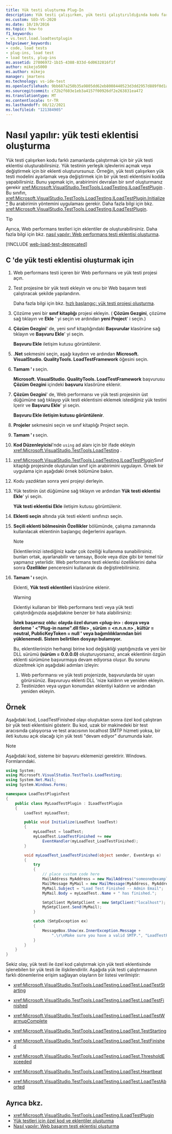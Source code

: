 ```yaml
---
title: Yük testi oluşturma Plug-In
description: Yük testi çalışırken, yük testi çalıştırıldığında kodu farklı zamanlarda çalıştırmak için bir yük testi eklentisi oluşturmayı öğrenin. Bu, yük testinin işlevselliğini genişleterek veya değiştirebilen.
ms.custom: SEO-VS-2020
ms.date: 10/19/2016
ms.topic: how-to
f1_keywords:
- vs.test.load.loadtestplugin
helpviewer_keywords:
- code, load tests
- plug-ins, load test
- load tests, plug-ins
ms.assetid: 27806972-1b15-4388-833d-6d0632816f1f
author: mikejo5000
ms.author: mikejo
manager: jmartens
ms.technology: vs-ide-test
ms.openlocfilehash: 9bb687a250b35a9805dd62eb8008440523d3dd2957d889f0d1a303b07eba8c4a
ms.sourcegitcommit: c72b2f603e1eb3a4157f00926df2e263831ea472
ms.translationtype: MT
ms.contentlocale: tr-TR
ms.lasthandoff: 08/12/2021
ms.locfileid: "121384905"
---
```

# <a name="how-to-create-a-load-test-plug-in"></a>Nasıl yapılır: yük testi eklentisi oluşturma

Yük testi çalışırken kodu farklı zamanlarda çalıştırmak için bir yük testi eklentisi oluşturabilirsiniz. Yük testinin yerleşik işlevlerini açmak veya değiştirmek için bir eklenti oluşturursunuz. Örneğin, yük testi çalışırken yük testi modelini ayarlamak veya değiştirmek için bir yük testi eklentisini kodda yapabilirsiniz. Bunu yapmak için, arabirimini devralan bir sınıf oluşturmanız gerekir <xref:Microsoft.VisualStudio.TestTools.LoadTesting.ILoadTestPlugin> . Bu sınıfın, <xref:Microsoft.VisualStudio.TestTools.LoadTesting.ILoadTestPlugin.Initialize*> Bu arabirimin yöntemini uygulaması gerekir. Daha fazla bilgi için bkz. <xref:Microsoft.VisualStudio.TestTools.LoadTesting.ILoadTestPlugin>.

> [!TIP]
> Ayrıca, Web performans testleri için eklentiler de oluşturabilirsiniz. Daha fazla bilgi için bkz. [nasıl yapılır: Web performans testi eklentisi oluşturma](../test/how-to-create-a-web-performance-test-plug-in.md).

[!INCLUDE [web-load-test-deprecated](includes/web-load-test-deprecated.md)]

<!-- markdownlint-disable MD003 MD020 -->
## <a name="to-create-a-load-test-plug-in-in-c"></a>C 'de yük testi eklentisi oluşturmak için #
<!-- markdownlint-enable MD003 MD020 -->

1. Web performans testi içeren bir Web performans ve yük testi projesi açın.

2. Test projesine bir yük testi ekleyin ve onu bir Web başarım testi çalıştıracak şekilde yapılandırın.

     Daha fazla bilgi için bkz. [hızlı başlangıç: yük testi projesi oluşturma](../test/quickstart-create-a-load-test-project.md).

3. Çözüme yeni bir **sınıf kitaplığı** projesi ekleyin. ( **Çözüm Gezgini**, çözüme sağ tıklayın ve **Ekle** ' yi seçin ve ardından **yeni Project**' i seçin.)

4. **Çözüm Gezgini**' de, yeni sınıf kitaplığındaki **Başvurular** klasörüne sağ tıklayın ve **Başvuru Ekle**' yi seçin.

   **Başvuru Ekle** iletişim kutusu görüntülenir.

5. **.Net** sekmesini seçin, aşağı kaydırın ve ardından **Microsoft. VisualStudio. QualityTools. LoadTestFramework** öğesini seçin.

6. **Tamam ' ı** seçin.

   **Microsoft. VisualStudio. QualityTools. LoadTestFramework** başvurusu **Çözüm Gezgini** içindeki **başvuru** klasörüne eklenir.

7. **Çözüm Gezgini**' de, Web performansı ve yük testi projesinin üst düğümüne sağ tıklayıp yük testi eklentisini eklemek istediğiniz yük testini Içerir ve **Başvuru Ekle**' yi seçin.

   **Başvuru Ekle iletişim kutusu görüntülenir**.

8. **Projeler** sekmesini seçin ve sınıf kitaplığı Project seçin.

9. **Tamam ' ı** seçin.

10. **Kod Düzenleyicisi**'nde `using` ad alanı için bir ifade ekleyin <xref:Microsoft.VisualStudio.TestTools.LoadTesting> .

11. <xref:Microsoft.VisualStudio.TestTools.LoadTesting.ILoadTestPlugin>Sınıf kitaplığı projesinde oluşturulan sınıf için arabirimini uygulayın. Örnek bir uygulama için aşağıdaki örnek bölümüne bakın.

12. Kodu yazdıktan sonra yeni projeyi derleyin.

13. Yük testinin üst düğümüne sağ tıklayın ve ardından **Yük testi eklentisi Ekle**' yi seçin.

     **Yük testi eklentisi Ekle** iletişim kutusu görüntülenir.

14. **Eklenti seçin** altında yük testi eklenti sınıfınızı seçin.

15. **Seçili eklenti bölmesinin Özellikler** bölümünde, çalışma zamanında kullanılacak eklentinin başlangıç değerlerini ayarlayın.

    > [!NOTE]
    > Eklentilerinizi istediğiniz kadar çok özelliği kullanıma sunabilirsiniz. bunları ortak, ayarlanabilir ve tamsayı, Boole veya dize gibi bir temel tür yapmanız yeterlidir. Web performans testi eklentisi özelliklerini daha sonra **Özellikler** penceresini kullanarak da değiştirebilirsiniz.

16. **Tamam ' ı** seçin.

     Eklenti, **Yük testi eklentileri** klasörüne eklenir.

    > [!WARNING]
    > Eklentiyi kullanan bir Web performans testi veya yük testi çalıştırdığınızda aşağıdakine benzer bir hata alabilirsiniz:
    >
    > **İstek başarısız oldu: olayda özel durum \<plug-in> : dosya veya derleme ' \<"Plug-in name".dll file> , sürüm = \<n.n.n.n> , kültür = neutral, PublicKeyToken = null ' veya bağımlılıklarından biri yüklenemedi. Sistem belirtilen dosyayı bulamıyor.**
    >
    > Bu, eklentilerinizin herhangi birine kod değişikliği yaptığınızda ve yeni bir DLL sürümü **(sürüm = 0.0.0.0)** oluşturuyorsanız, ancak eklentinin özgün eklenti sürümüne başvurmaya devam ediyorsa oluşur. Bu sorunu düzeltmek için aşağıdaki adımları izleyin:
    >
    > 1. Web performansı ve yük testi projenizde, başvurularda bir uyarı görürsünüz. Başvuruyu eklenti DLL 'nize kaldırın ve yeniden ekleyin.
    > 2. Testinizden veya uygun konumdan eklentiyi kaldırın ve ardından yeniden ekleyin.

## <a name="example"></a>Örnek

Aşağıdaki kod, LoadTestFinished olayı oluştuktan sonra özel kod çalıştıran bir yük testi eklentisini gösterir. Bu kod, uzak bir makinedeki bir test aracısında çalışıyorsa ve test aracısının localhost SMTP hizmeti yoksa, bir ileti kutusu açık olacağı için yük testi "devam ediyor" durumunda kalır.

> [!NOTE]
> Aşağıdaki kod, sisteme bir başvuru eklemenizi gerektirir. Windows. Formlarındaki.

```csharp
using System;
using Microsoft.VisualStudio.TestTools.LoadTesting;
using System.Net.Mail;
using System.Windows.Forms;

namespace LoadTestPluginTest
{
    public class MyLoadTestPlugin : ILoadTestPlugin
    {
        LoadTest myLoadTest;

        public void Initialize(LoadTest loadTest)
        {
            myLoadTest = loadTest;
            myLoadTest.LoadTestFinished += new
                EventHandler(myLoadTest_LoadTestFinished);
        }

        void myLoadTest_LoadTestFinished(object sender, EventArgs e)
        {
            try
            {
                // place custom code here
                MailAddress MyAddress = new MailAddress("someone@example.com");
                MailMessage MyMail = new MailMessage(MyAddress, MyAddress);
                MyMail.Subject = "Load Test Finished -- Admin Email";
                MyMail.Body = myLoadTest..Name + " has finished.";

                SmtpClient MySmtpClient = new SmtpClient("localhost");
                MySmtpClient.Send(MyMail);
            }

            catch (SmtpException ex)
            {
                MessageBox.Show(ex.InnerException.Message +
                    ".\r\nMake sure you have a valid SMTP.", "LoadTestPlugin", MessageBoxButtons.OK, MessageBoxIcon.Warning, MessageBoxDefaultButton.Button1);
            }
        }
    }
}
```

Sekiz olay, yük testi ile özel kod çalıştırmak için yük testi eklentisinde işlenebilen bir yük testi ile ilişkilendirilir. Aşağıda yük testi çalıştırmasının farklı dönemlerine erişim sağlayan olayların bir listesi verilmiştir:

- <xref:Microsoft.VisualStudio.TestTools.LoadTesting.LoadTest.LoadTestStarting>

- <xref:Microsoft.VisualStudio.TestTools.LoadTesting.LoadTest.LoadTestFinished>

- <xref:Microsoft.VisualStudio.TestTools.LoadTesting.LoadTest.LoadTestWarmupComplete>

- <xref:Microsoft.VisualStudio.TestTools.LoadTesting.LoadTest.TestStarting>

- <xref:Microsoft.VisualStudio.TestTools.LoadTesting.LoadTest.TestFinished>

- <xref:Microsoft.VisualStudio.TestTools.LoadTesting.LoadTest.ThresholdExceeded>

- <xref:Microsoft.VisualStudio.TestTools.LoadTesting.LoadTest.Heartbeat>

- <xref:Microsoft.VisualStudio.TestTools.LoadTesting.LoadTest.LoadTestAborted>

## <a name="see-also"></a>Ayrıca bkz.

- <xref:Microsoft.VisualStudio.TestTools.LoadTesting.ILoadTestPlugin>
- [Yük testleri için özel kod ve eklentiler oluşturma](../test/create-custom-code-and-plug-ins-for-load-tests.md)
- [Nasıl yapılır: Web başarım testi eklentisi oluşturma](../test/how-to-create-a-web-performance-test-plug-in.md)
